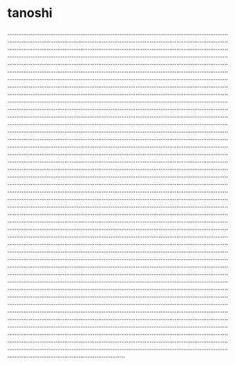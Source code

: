 # tanoshi
......................................................................................................................................................................................................................................................................................................................................................................................................................................................................................................................................................................................................................................................................................................................................................................................................................................................................................................................................................................................................................................................................................................................................................................................................................................................................................................................................................................................................................................................................................................................................................................................................................................................................................................................................................................................................................................................................................................................................................................................................................................................................................................................................................................................................................................................................................................................................................................................................................................................................................................................................................................................................................................................................................................................................................................................................................................................................................................................................................................................................................................................................................................................................................................................................................................................................................................................................................................................................................................................................................................................................................................................................................................................................................................................................................................................................................................................................................................................................................................................................................................................................................................................................................................................................................................................................................................................................................................................................................................................................................................................................................................................................................................................................................................................................................................................................................................................................................................................................................................................................................................................................................................................................................................................................................................................................................................................................................................................................................................................................................................................................................................................................................